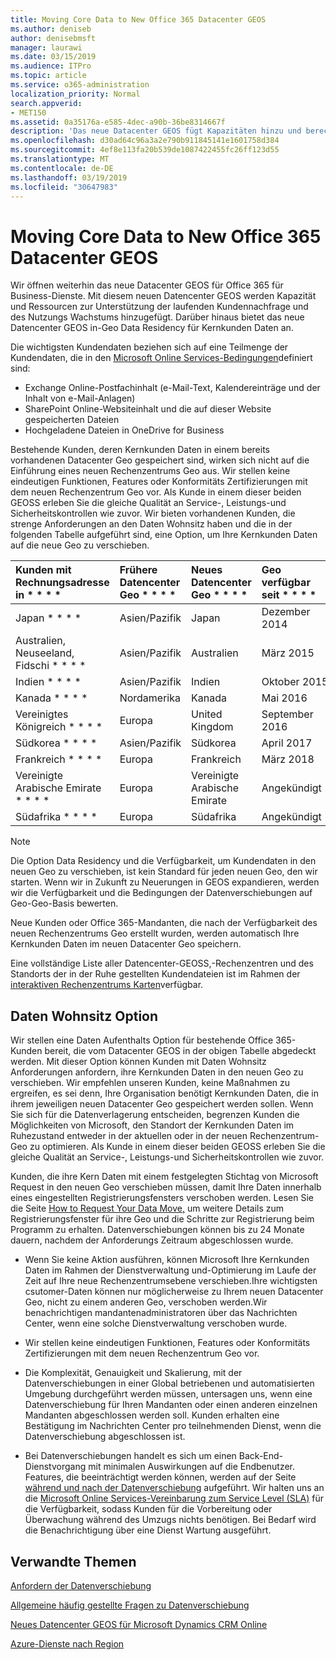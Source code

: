 ```yaml
---
title: Moving Core Data to New Office 365 Datacenter GEOS
ms.author: deniseb
author: denisebmsft
manager: laurawi
ms.date: 03/15/2019
ms.audience: ITPro
ms.topic: article
ms.service: o365-administration
localization_priority: Normal
search.appverid:
- MET150
ms.assetid: 0a35176a-e585-4dec-a90b-36be8314667f
description: 'Das neue Datacenter GEOS fügt Kapazitäten hinzu und berechnet Ressourcen zur Unterstützung der laufenden Kundennachfrage und des Nutzungs Wachstums. Darüber hinaus bietet das neue Datencenter GEOS in-Geo Data Residency für Kernkunden Daten an. Die wichtigsten Kundendaten beziehen sich auf eine Teilmenge der Kundendaten, die in den Microsoft Online Services-Bedingungen definiert sind: Exchange Online-Postfachinhalte (e-Mail-Text, Kalendereinträge und der Inhalt von e-Mail-Anlagen) und SharePoint Online-Websiteinhalt und die Dateien innerhalb dieser Website gespeichert und Dateien in OneDrive for Business hochgeladen.'
ms.openlocfilehash: d30ad64c96a3a2e790b911845141e1601758d384
ms.sourcegitcommit: 4ef8e113fa20b539de1087422455fc26ff123d55
ms.translationtype: MT
ms.contentlocale: de-DE
ms.lasthandoff: 03/19/2019
ms.locfileid: "30647983"
---
```

# <a name="moving-core-data-to-new-office-365-datacenter-geos"></a>Moving Core Data to New Office 365 Datacenter GEOS

Wir öffnen weiterhin das neue Datacenter GEOS für Office 365 für Business-Dienste. Mit diesem neuen Datencenter GEOS werden Kapazität und Ressourcen zur Unterstützung der laufenden Kundennachfrage und des Nutzungs Wachstums hinzugefügt. Darüber hinaus bietet das neue Datencenter GEOS in-Geo Data Residency für Kernkunden Daten an. 

Die wichtigsten Kundendaten beziehen sich auf eine Teilmenge der Kundendaten, die in den [Microsoft Online Services-Bedingungen](https://go.microsoft.com/fwlink/p/?LinkID=249048)definiert sind: 
- Exchange Online-Postfachinhalt (e-Mail-Text, Kalendereinträge und der Inhalt von e-Mail-Anlagen)
- SharePoint Online-Websiteinhalt und die auf dieser Website gespeicherten Dateien
- Hochgeladene Dateien in OneDrive for Business 
  
Bestehende Kunden, deren Kernkunden Daten in einem bereits vorhandenen Datacenter Geo gespeichert sind, wirken sich nicht auf die Einführung eines neuen Rechenzentrums Geo aus. Wir stellen keine eindeutigen Funktionen, Features oder Konformitäts Zertifizierungen mit dem neuen Rechenzentrum Geo vor. Als Kunde in einem dieser beiden GEOSS erleben Sie die gleiche Qualität an Service-, Leistungs-und Sicherheitskontrollen wie zuvor. Wir bieten vorhandenen Kunden, die strenge Anforderungen an den Daten Wohnsitz haben und die in der folgenden Tabelle aufgeführt sind, eine Option, um Ihre Kernkunden Daten auf die neue Geo zu verschieben.
  
|Kunden mit Rechnungsadresse in * * * *|Frühere Datencenter Geo * * * *|Neues Datencenter Geo * * * *|Geo verfügbar seit * * * *|
|:-----|:-----|:-----|:-----|
|Japan * * * *| Asien/Pazifik | Japan | Dezember 2014 |
|Australien, Neuseeland, Fidschi * * * *| Asien/Pazifik | Australien | März 2015 |
|Indien * * * *| Asien/Pazifik | Indien | Oktober 2015 |
|Kanada * * * *| Nordamerika | Kanada | Mai 2016 |
|Vereinigtes Königreich * * * *| Europa | United Kingdom | September 2016 |
|Südkorea * * * *| Asien/Pazifik | Südkorea | April 2017 |
|Frankreich * * * *| Europa | Frankreich | März 2018 |
|Vereinigte Arabische Emirate * * * *| Europa | Vereinigte Arabische Emirate | Angekündigt |
|Südafrika * * * *| Europa | Südafrika | Angekündigt |
   
> [!NOTE]
> Die Option Data Residency und die Verfügbarkeit, um Kundendaten in den neuen Geo zu verschieben, ist kein Standard für jeden neuen Geo, den wir starten. Wenn wir in Zukunft zu Neuerungen in GEOS expandieren, werden wir die Verfügbarkeit und die Bedingungen der Datenverschiebungen auf Geo-Geo-Basis bewerten. 
  
Neue Kunden oder Office 365-Mandanten, die nach der Verfügbarkeit des neuen Rechenzentrums Geo erstellt wurden, werden automatisch Ihre Kernkunden Daten im neuen Datacenter Geo speichern.
  
Eine vollständige Liste aller Datencenter-GEOSS,-Rechenzentren und des Standorts der in der Ruhe gestellten Kundendateien ist im Rahmen der [interaktiven Rechenzentrums Karten](https://office.com/datamaps)verfügbar. 
  
## <a name="data-residency-option"></a>Daten Wohnsitz Option

Wir stellen eine Daten Aufenthalts Option für bestehende Office 365-Kunden bereit, die vom Datacenter GEOS in der obigen Tabelle abgedeckt werden. Mit dieser Option können Kunden mit Daten Wohnsitz Anforderungen anfordern, ihre Kernkunden Daten in den neuen Geo zu verschieben. Wir empfehlen unseren Kunden, keine Maßnahmen zu ergreifen, es sei denn, Ihre Organisation benötigt Kernkunden Daten, die in ihrem jeweiligen neuen Datacenter Geo gespeichert werden sollen. Wenn Sie sich für die Datenverlagerung entscheiden, begrenzen Kunden die Möglichkeiten von Microsoft, den Standort der Kernkunden Daten im Ruhezustand entweder in der aktuellen oder in der neuen Rechenzentrum-Geo zu optimieren. Als Kunde in einem dieser beiden GEOSS erleben Sie die gleiche Qualität an Service-, Leistungs-und Sicherheitskontrollen wie zuvor.
  
Kunden, die ihre Kern Daten mit einem festgelegten Stichtag von Microsoft Request in den neuen Geo verschieben müssen, damit Ihre Daten innerhalb eines eingestellten Registrierungsfensters verschoben werden.  Lesen Sie die Seite [How to Request Your Data Move,](request-your-data-move.md) um weitere Details zum Registrierungsfenster für ihre Geo und die Schritte zur Registrierung beim Programm zu erhalten.  Datenverschiebungen können bis zu 24 Monate dauern, nachdem der Anforderungs Zeitraum abgeschlossen wurde.

- Wenn Sie keine Aktion ausführen, können Microsoft Ihre Kernkunden Daten im Rahmen der Dienstverwaltung und-Optimierung im Laufe der Zeit auf Ihre neue Rechenzentrumsebene verschieben.Ihre wichtigsten csutomer-Daten können nur möglicherweise zu Ihrem neuen Datacenter Geo, nicht zu einem anderen Geo, verschoben werden.Wir benachrichtigen mandantenadministratoren über das Nachrichten Center, wenn eine solche Dienstverwaltung verschoben wurde.
   
- Wir stellen keine eindeutigen Funktionen, Features oder Konformitäts Zertifizierungen mit dem neuen Rechenzentrum Geo vor.
    
- Die Komplexität, Genauigkeit und Skalierung, mit der Datenverschiebungen in einer Global betriebenen und automatisierten Umgebung durchgeführt werden müssen, untersagen uns, wenn eine Datenverschiebung für Ihren Mandanten oder einen anderen einzelnen Mandanten abgeschlossen werden soll. Kunden erhalten eine Bestätigung im Nachrichten Center pro teilnehmenden Dienst, wenn die Datenverschiebung abgeschlossen ist. 
    
- Bei Datenverschiebungen handelt es sich um einen Back-End-Dienstvorgang mit minimalen Auswirkungen auf die Endbenutzer. Features, die beeinträchtigt werden können, werden auf der Seite [während und nach der Datenverschiebung](during-and-after-your-data-move.md) aufgeführt. Wir halten uns an die [Microsoft Online Services-Vereinbarung zum Service Level (SLA)](https://go.microsoft.com/fwlink/p/?LinkId=523897) für die Verfügbarkeit, sodass Kunden für die Vorbereitung oder Überwachung während des Umzugs nichts benötigen. Bei Bedarf wird die Benachrichtigung über eine Dienst Wartung ausgeführt. 
    
## <a name="related-topics"></a>Verwandte Themen 
 
[Anfordern der Datenverschiebung](request-your-data-move.md)
    
[Allgemeine häufig gestellte Fragen zu Datenverschiebung](data-move-faq.md)
  
[Neues Datencenter GEOS für Microsoft Dynamics CRM Online](https://go.microsoft.com/fwlink/p/?Linkid=615924)
  
[Azure-Dienste nach Region](https://azure.microsoft.com/en-us/regions/)
